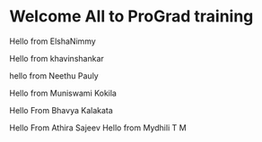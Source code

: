 # Welcome All to ProGrad training
Hello from ElshaNimmy

Hello from khavinshankar

hello from Neethu Pauly

Hello from Muniswami Kokila 

Hello From Bhavya Kalakata

Hello From Athira Sajeev
Hello from Mydhili T M